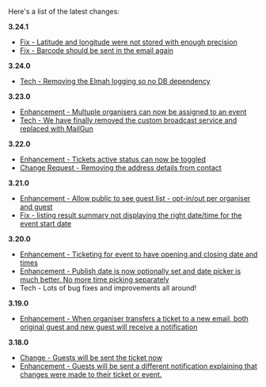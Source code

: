 Here's a list of the latest changes:


**3.24.1**

- [Fix - Latitude and longitude were not stored with enough precision](https://trello.com/c/ma8OVW4u/610-long-and-lat-are-fixed-to-only-2-decimal-places)
- [Fix - Barcode should be sent in the email again](https://trello.com/c/SGOd1Rqd/611-barcode-not-being-sent-via-email)


**3.24.0**

- [Tech - Removing the Elmah logging so no DB dependency](https://trello.com/c/TLYjQq7w/604-remove-elmah-logging-and-the-log-database)

**3.23.0**

- [Enhancement - Multuple organisers can now be assigned to an event](https://trello.com/c/UzL9O7yz/546-multiple-organiser-access-to-events)
- [Tech - We have finally removed the custom broadcast service and replaced with MailGun](https://trello.com/c/iTfaN4wW/602-decommission-the-broadcast-db-and-code)


**3.22.0**

- [Enhancement - Tickets active status can now be toggled](https://trello.com/c/FZlTCdIM/599-tickets-should-have-isactive-flag-to-allow-organisers-to-hide-some-tickets)
- [Change Request - Removing the address details from contact](https://trello.com/c/h7sUy8q6/600-remove-the-contact-us-address-details-there-s-no-need-for-that-at-the-moment)


**3.21.0**

- [Enhancement - Allow public to see guest list - opt-in/out per organiser and guest](https://trello.com/c/qN6hBEV4/588-events-allow-public-to-see-guest-list-opt-in-out-per-organiser-and-guest)
- [Fix - listing result summary not displaying the right date/time for the event start date](https://trello.com/c/m86IuApo/593-major-the-listing-result-summary-not-displaying-the-right-date-time-for-the-event-start-date)


**3.20.0**

- [Enhancement - Ticketing for event to have opening and closing date and times](https://trello.com/c/LfmnU4LW/479-events-ticketing-for-event-to-have-opening-and-closing-date-and-times)
- [Enhancement - Publish date is now optionally set and date picker is much better. No more time picking separately](https://trello.com/c/zCqc8wXq/589-events-date-improvements-ad-publising-date-vs-start-and-end-date)
- Tech - Lots of bug fixes and improvements all around!

**3.19.0**

- [Enhancement - When organiser transfers a ticket to a new email, both original guest and new guest will receive a notification](https://trello.com/c/VtQklgSB/586-ticket-transfer-and-notification)

**3.18.0**

- [Change - Guests will be sent the ticket now](https://trello.com/c/r7biHc3s/584-each-guest-should-receive-the-ticket-along-with-an-invite)
- [Enhancement - Guests will be sent a different notification explaining that changes were made to their ticket or event.](https://trello.com/c/CHgDUYTW/585-resending-ticket-notification) 

